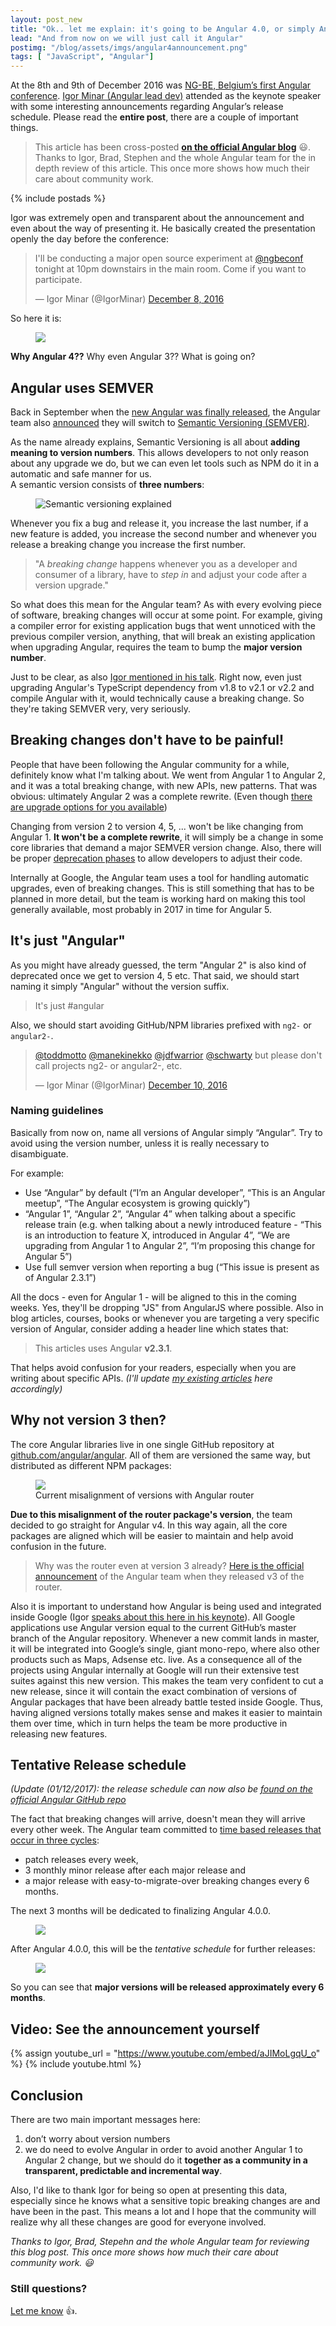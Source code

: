 ```yaml
---
layout: post_new
title: "Ok.. let me explain: it's going to be Angular 4.0, or simply Angular"
lead: "And from now on we will just call it Angular"
postimg: "/blog/assets/imgs/angular4announcement.png"
tags: [ "JavaScript", "Angular"]
---
```


<div class="article-intro">
    At the 8th and 9th of December 2016 was <a href="https://ng-be.org/" target="_blank">NG-BE, Belgium’s first Angular conference</a>. <a href="https://twitter.com/IgorMinar" target="_blank">Igor Minar (Angular lead dev)</a> attended as the keynote speaker with some interesting announcements regarding Angular’s release schedule. Please read the <strong>entire post</strong>, there are a couple of important things.
</div>

> This article has been cross-posted [**on the official Angular blog**](http://angularjs.blogspot.com/2016/12/ok-let-me-explain-its-going-to-be.html) :smiley:.  
> Thanks to Igor, Brad, Stephen and the whole Angular team for the in depth review of this article. This once more shows how much their care about community work.

{% include postads %}

Igor was extremely open and transparent about the announcement and even about the way of presenting it. He basically created the presentation openly the day before the conference:

<blockquote class="twitter-tweet" data-lang="en"><p lang="en" dir="ltr">I&#39;ll be conducting a major open source experiment at <a href="https://twitter.com/ngbeconf">@ngbeconf</a> tonight at 10pm downstairs in the main room. Come if you want to participate.</p>&mdash; Igor Minar (@IgorMinar) <a href="https://twitter.com/IgorMinar/status/806957556589596673">December 8, 2016</a></blockquote>
<script async src="//platform.twitter.com/widgets.js" charset="utf-8"></script>

So here it is:

<figure class="image--wide">
    <img src="/blog/assets/imgs/angular4announcement.png" >
</figure>

**Why Angular 4??** Why even Angular 3?? What is going on?

## Angular uses SEMVER

Back in September when the [new Angular was finally released](/blog/2016/09/ng2-released/), the Angular team also [announced](http://angularjs.blogspot.com/2016/10/versioning-and-releasing-angular.html) they will switch to [Semantic Versioning (SEMVER)](http://semver.org/).

As the name already explains, Semantic Versioning is all about **adding meaning to version numbers**. This allows developers to not only reason about any upgrade we do, but we can even let tools such as NPM do it in a automatic and safe manner for us.  
A semantic version consists of **three numbers**:

<figure class="image--medium">
    <img src="/blog/assets/imgs/semver.png" alt="Semantic versioning explained">
</figure>

Whenever you fix a bug and release it, you increase the last number, if a new feature is added, you increase the second number and whenever you release a breaking change you increase the first number.

<blockquote class="emphasized">
"A <i>breaking change</i> happens whenever you as a developer and consumer of a library, have to <i>step in</i> and adjust your code after a version upgrade."
</blockquote>

So what does this mean for the Angular team? As with every evolving piece of software, breaking changes will occur at some point. For example, giving a compiler error for existing application bugs that went unnoticed with the previous compiler version, anything, that will break an existing application when upgrading Angular, requires the team to bump the **major version number**.


Just to be clear, as also [Igor mentioned in his talk](https://youtu.be/aJIMoLgqU_o?t=15m3s). Right now, even just upgrading Angular's TypeScript dependency from v1.8 to v2.1 or v2.2 and compile Angular with it, would technically cause a breaking change. So they're taking SEMVER very, very seriously.

## Breaking changes don't have to be painful!

People that have been following the Angular community for a while, definitely know what I'm talking about. We went from Angular 1 to Angular 2, and it was a total breaking change, with new APIs, new patterns. That was obvious: ultimately Angular 2 was a complete rewrite. (Even though [there are upgrade options for you available](https://angular.io/docs/ts/latest/guide/upgrade.html))

Changing from version 2 to version 4, 5, ... won't be like changing from Angular 1. **It won't be a complete rewrite**, it will simply be a change in some core libraries that demand a major SEMVER version change. Also, there will be proper [deprecation phases](http://angularjs.blogspot.com/2016/10/versioning-and-releasing-angular.html#Deprecation_policy_31) to allow developers to adjust their code.

Internally at Google, the Angular team uses a tool for handling automatic upgrades, even of breaking changes. This is still something that has to be planned in more detail, but the team is working hard on making this tool generally available, most probably in 2017 in time for Angular 5.

## It's just "Angular"

As you might have already guessed, the term "Angular 2" is also kind of deprecated once we get to version 4, 5 etc. That said, we should start naming it simply "Angular" without the version suffix.

<blockquote class="emphasized">
It's just #angular
</blockquote>

Also, we should start avoiding GitHub/NPM libraries prefixed with `ng2-` or `angular2-`.

<blockquote class="twitter-tweet" data-lang="en"><p lang="en" dir="ltr"><a href="https://twitter.com/toddmotto">@toddmotto</a> <a href="https://twitter.com/manekinekko">@manekinekko</a> <a href="https://twitter.com/jdfwarrior">@jdfwarrior</a> <a href="https://twitter.com/schwarty">@schwarty</a> but please don&#39;t call projects ng2- or angular2-, etc.</p>&mdash; Igor Minar (@IgorMinar) <a href="https://twitter.com/IgorMinar/status/807564558986514432">December 10, 2016</a></blockquote>
<script async src="//platform.twitter.com/widgets.js" charset="utf-8"></script>

### Naming guidelines

Basically from now on, name all versions of Angular simply “Angular”. Try to avoid using the version number, unless it is really necessary to disambiguate.

For example:

- Use “Angular” by default (“I’m an Angular developer”, “This is an Angular meetup”, “The Angular ecosystem is growing quickly”)
- “Angular 1”, “Angular 2”, “Angular 4” when talking about a specific release train (e.g. when talking about a newly introduced feature - “This is an introduction to feature X, introduced in Angular 4”, “We are upgrading from Angular 1 to Angular 2”, “I’m proposing this change for Angular 5”)
- Use full semver version when reporting a bug (“This issue is present as of Angular 2.3.1”)

All the docs - even for Angular 1 - will be aligned to this in the coming weeks. Yes, they'll be dropping "JS" from AngularJS where possible. Also in blog articles, courses, books or whenever you are targeting a very specific version of Angular, consider adding a header line which states that:

> This articles uses Angular **v2.3.1**.

That helps avoid confusion for your readers, especially when you are writing about specific APIs.
_(I'll update [my existing articles](/blog/collections/angular-2/) here accordingly)_

## Why not version 3 then?

The core Angular libraries live in one single GitHub repository at [github.com/angular/angular](https://github.com/angular/angular). All of them are versioned the same way, but distributed as different NPM packages:

<figure class="image--medium">
    <a href="/blog/assets/imgs/angular2-versions.png" class="image--zoom">
        <img src="/blog/assets/imgs/angular2-versions.png">
    </a>
    <figcaption>Current misalignment of versions with Angular router</figcaption>
</figure>

**Due to this misalignment of the router package's version**, the team decided to go straight for Angular v4. In this way again, all the core packages are aligned which will be easier to maintain and help avoid confusion in the future.

> Why was the router even at version 3 already? [Here is the official announcement](http://angularjs.blogspot.com/2016/06/improvements-coming-for-routing-in.html) of the Angular team when they released v3 of the router.

Also it is important to understand how Angular is being used and integrated inside Google (Igor [speaks about this here in his keynote](https://youtu.be/aJIMoLgqU_o?t=9m10s)). All Google applications use Angular version equal to the current GitHub’s master branch of the Angular repository. Whenever a new commit lands in master, it will be integrated into Google’s single, giant mono-repo, where also other products such as Maps, Adsense etc. live. As a consequence all of the projects using Angular internally at Google will run their extensive test suites against this new version. This makes the team very confident to cut a new release, since it will contain the exact combination of versions of Angular packages that have been already battle tested inside Google. Thus, having aligned versions totally makes sense and makes it easier to maintain them over time, which in turn helps the team be more productive in releasing new features.

## Tentative Release schedule

_(Update (01/12/2017): the release schedule can now also be [found on the official Angular GitHub repo](https://github.com/angular/angular/blob/master/docs/RELEASE_SCHEDULE.md)_

The fact that breaking changes will arrive, doesn't mean they will arrive every other week. The Angular team committed to [time based releases that occur in three cycles](http://angularjs.blogspot.com/2016/10/versioning-and-releasing-angular.html#Timebased_release_cycles_18):

- patch releases every week,
- 3 monthly minor release after each major release and
- a major release with easy-to-migrate-over breaking changes every 6 months.

The next 3 months will be dedicated to finalizing Angular 4.0.0.

<figure class="image--medium">
    <a href="/blog/assets/imgs/angular4-tentativeschedule.png" class="image--zoom">
        <img src="/blog/assets/imgs/angular4-tentativeschedule.png">
    </a>
</figure>

After Angular 4.0.0, this will be the _tentative schedule_ for further releases:

<figure class="image--medium">
    <a href="/blog/assets/imgs/angular-releases.png" class="image--zoom">
        <img src="/blog/assets/imgs/angular-releases.png">
    </a>
</figure>

So you can see that **major versions will be released approximately every 6 months**.

## Video: See the announcement yourself

{% assign youtube_url = "https://www.youtube.com/embed/aJIMoLgqU_o" %}
{% include youtube.html %}

## Conclusion

There are two main important messages here:

1. don’t worry about version numbers
1. we do need to evolve Angular in order to avoid another Angular 1 to Angular 2 change, but we should do it **together as a community in a transparent, predictable and incremental way**.

Also, I'd like to thank Igor for being so open at presenting this data, especially since he knows what a sensitive topic breaking changes are and have been in the past. This means a lot and I hope that the community will realize why all these changes are good for everyone involved.

_Thanks to Igor, Brad, Stepehn and the whole Angular team for reviewing this blog post. This once more shows how much their care about community work. :smiley:_

### Still questions?

[Let me know](https://github.com/juristr/ama) :+1:.
